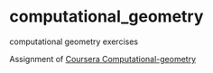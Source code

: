 # computational_geometry
computational geometry exercises

Assignment of [Coursera Computational-geometry](https://www.coursera.org/learn/computational-geometry)
